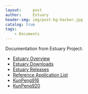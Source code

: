 ```yaml
---
layout:     post
author:     Estuary
header-img: img/post-bg-hacker.jpg
catalog: true
tags:
    - Documents
---
```

Documentation from Estuary Project:
<ul>
        <li><a href="https://open-estuary.github.io/2019/11/13/estuary-overview/" target="_blank">Estuary Overview</a></li>
        <li><a href="https://open-estuary.github.io/2019/11/13/estuary-download/" target="_blank">Estuary Downloads</a></li>
        <li><a href="https://open-estuary.github.io/2019/09/16/releases/" target="_blank">Estuary Releases</a></li>
        <li><a href="https://open-estuary.github.io/2019/09/16/reference-application-list/" target="_blank">Reference Application List</a></li>
        <li><a href="https://open-estuary.github.io/2016/08/30/d05-board/" target="_blank">KunPeng916</a></li>
        <li><a href="https://open-estuary.github.io/2018/07/25/d06-board/" target="_blank">KunPeng920</a></li>
</ul>
